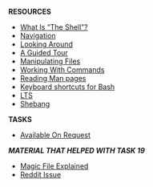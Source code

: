 **RESOURCES**
* [What Is “The Shell”?](http://linuxcommand.org/lc3_lts0010.php)
* [Navigation](http://linuxcommand.org/lc3_lts0020.php)
* [Looking Around](http://linuxcommand.org/lc3_lts0030.php)
* [A Guided Tour](http://linuxcommand.org/lc3_lts0040.php)
* [Manipulating Files](http://linuxcommand.org/lc3_lts0050.php)
* [Working With Commands](http://linuxcommand.org/lc3_lts0060.php)
* [Reading Man pages](http://linuxcommand.org/lc3_man_pages/man1.html)
* [Keyboard shortcuts for Bash](https://www.howtogeek.com/181/keyboard-shortcuts-for-bash-command-shell-for-ubuntu-debian-suse-redhat-linux-etc/)
* [LTS](https://wiki.ubuntu.com/LTS)
* [Shebang](https://en.m.wikipedia.org/wiki/Shebang_(Unix))

**TASKS**
* [Available On Request](https://drive.google.com/drive/folders/1dUSZ28AD_ULtx0hqmxcJ9PbhqqoNNo92)

***MATERIAL THAT HELPED WITH TASK 19***
* [Magic File Explained](https://youtu.be/fVOd3Dxifms)
* [Reddit Issue](https://www.reddit.com/r/bash/comments/xq5ur4/creating_a_magic_file/)


